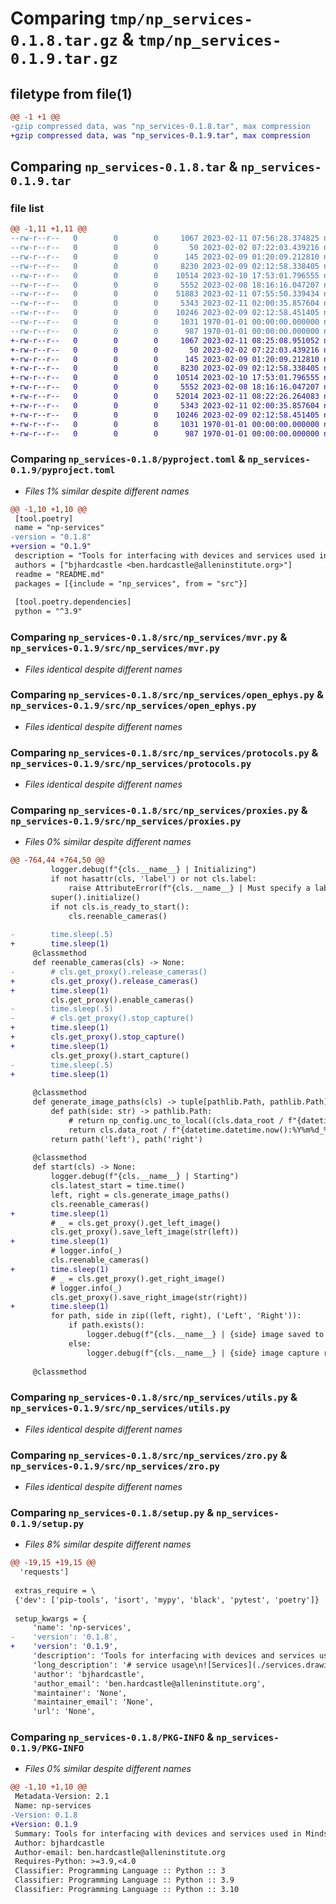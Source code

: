 # Comparing `tmp/np_services-0.1.8.tar.gz` & `tmp/np_services-0.1.9.tar.gz`

## filetype from file(1)

```diff
@@ -1 +1 @@
-gzip compressed data, was "np_services-0.1.8.tar", max compression
+gzip compressed data, was "np_services-0.1.9.tar", max compression
```

## Comparing `np_services-0.1.8.tar` & `np_services-0.1.9.tar`

### file list

```diff
@@ -1,11 +1,11 @@
--rw-r--r--   0        0        0     1067 2023-02-11 07:56:28.374825 np_services-0.1.8/pyproject.toml
--rw-r--r--   0        0        0       50 2023-02-02 07:22:03.439216 np_services-0.1.8/README.md
--rw-r--r--   0        0        0      145 2023-02-09 01:20:09.212810 np_services-0.1.8/src/np_services/__init__.py
--rw-r--r--   0        0        0     8230 2023-02-09 02:12:58.338405 np_services-0.1.8/src/np_services/mvr.py
--rw-r--r--   0        0        0    10514 2023-02-10 17:53:01.796555 np_services-0.1.8/src/np_services/open_ephys.py
--rw-r--r--   0        0        0     5552 2023-02-08 18:16:16.047207 np_services-0.1.8/src/np_services/protocols.py
--rw-r--r--   0        0        0    51883 2023-02-11 07:55:50.339434 np_services-0.1.8/src/np_services/proxies.py
--rw-r--r--   0        0        0     5343 2023-02-11 02:00:35.857604 np_services-0.1.8/src/np_services/utils.py
--rw-r--r--   0        0        0    10246 2023-02-09 02:12:58.451405 np_services-0.1.8/src/np_services/zro.py
--rw-r--r--   0        0        0     1031 1970-01-01 00:00:00.000000 np_services-0.1.8/setup.py
--rw-r--r--   0        0        0      987 1970-01-01 00:00:00.000000 np_services-0.1.8/PKG-INFO
+-rw-r--r--   0        0        0     1067 2023-02-11 08:25:08.951052 np_services-0.1.9/pyproject.toml
+-rw-r--r--   0        0        0       50 2023-02-02 07:22:03.439216 np_services-0.1.9/README.md
+-rw-r--r--   0        0        0      145 2023-02-09 01:20:09.212810 np_services-0.1.9/src/np_services/__init__.py
+-rw-r--r--   0        0        0     8230 2023-02-09 02:12:58.338405 np_services-0.1.9/src/np_services/mvr.py
+-rw-r--r--   0        0        0    10514 2023-02-10 17:53:01.796555 np_services-0.1.9/src/np_services/open_ephys.py
+-rw-r--r--   0        0        0     5552 2023-02-08 18:16:16.047207 np_services-0.1.9/src/np_services/protocols.py
+-rw-r--r--   0        0        0    52014 2023-02-11 08:22:26.264083 np_services-0.1.9/src/np_services/proxies.py
+-rw-r--r--   0        0        0     5343 2023-02-11 02:00:35.857604 np_services-0.1.9/src/np_services/utils.py
+-rw-r--r--   0        0        0    10246 2023-02-09 02:12:58.451405 np_services-0.1.9/src/np_services/zro.py
+-rw-r--r--   0        0        0     1031 1970-01-01 00:00:00.000000 np_services-0.1.9/setup.py
+-rw-r--r--   0        0        0      987 1970-01-01 00:00:00.000000 np_services-0.1.9/PKG-INFO
```

### Comparing `np_services-0.1.8/pyproject.toml` & `np_services-0.1.9/pyproject.toml`

 * *Files 1% similar despite different names*

```diff
@@ -1,10 +1,10 @@
 [tool.poetry]
 name = "np-services"
-version = "0.1.8"
+version = "0.1.9"
 description = "Tools for interfacing with devices and services used in Mindscope Neuropixels experiments at the Allen Institute."
 authors = ["bjhardcastle <ben.hardcastle@alleninstitute.org>"]
 readme = "README.md"
 packages = [{include = "np_services", from = "src"}]
 
 [tool.poetry.dependencies]
 python = "^3.9"
```

### Comparing `np_services-0.1.8/src/np_services/mvr.py` & `np_services-0.1.9/src/np_services/mvr.py`

 * *Files identical despite different names*

### Comparing `np_services-0.1.8/src/np_services/open_ephys.py` & `np_services-0.1.9/src/np_services/open_ephys.py`

 * *Files identical despite different names*

### Comparing `np_services-0.1.8/src/np_services/protocols.py` & `np_services-0.1.9/src/np_services/protocols.py`

 * *Files identical despite different names*

### Comparing `np_services-0.1.8/src/np_services/proxies.py` & `np_services-0.1.9/src/np_services/proxies.py`

 * *Files 0% similar despite different names*

```diff
@@ -764,44 +764,50 @@
         logger.debug(f"{cls.__name__} | Initializing")
         if not hasattr(cls, 'label') or not cls.label:
             raise AttributeError(f"{cls.__name__} | Must specify a label")
         super().initialize()
         if not cls.is_ready_to_start():
             cls.reenable_cameras()
             
-        time.sleep(.5)
+        time.sleep(1)
     @classmethod
     def reenable_cameras(cls) -> None:
-        # cls.get_proxy().release_cameras()
+        cls.get_proxy().release_cameras()
+        time.sleep(1)
         cls.get_proxy().enable_cameras()
-        time.sleep(.5)
-        # cls.get_proxy().stop_capture()
+        time.sleep(1)
+        cls.get_proxy().stop_capture()
+        time.sleep(1)
         cls.get_proxy().start_capture()
-        time.sleep(.5)
+        time.sleep(1)
         
     @classmethod
     def generate_image_paths(cls) -> tuple[pathlib.Path, pathlib.Path]:
         def path(side: str) -> pathlib.Path:
             # return np_config.unc_to_local((cls.data_root / f"{datetime.datetime.now():%Y%m%d_%H%M%S}_{cls.label}_{side}.png"))
             return cls.data_root / f"{datetime.datetime.now():%Y%m%d_%H%M%S}_{cls.label}_{side}.png"
         return path('left'), path('right')
     
     @classmethod
     def start(cls) -> None:
         logger.debug(f"{cls.__name__} | Starting")
         cls.latest_start = time.time()
         left, right = cls.generate_image_paths()
         cls.reenable_cameras()
+        time.sleep(1)
         # _ = cls.get_proxy().get_left_image()
         cls.get_proxy().save_left_image(str(left))
+        time.sleep(1)
         # logger.info(_)
         cls.reenable_cameras()
+        time.sleep(1)
         # _ = cls.get_proxy().get_right_image()
         # logger.info(_)
         cls.get_proxy().save_right_image(str(right))
+        time.sleep(1)
         for path, side in zip((left, right), ('Left', 'Right')):
             if path.exists():
                 logger.debug(f"{cls.__name__} | {side} image saved to {path}")
             else:
                 logger.debug(f"{cls.__name__} | {side} image capture request sent, but image not saved")
     
     @classmethod
```

### Comparing `np_services-0.1.8/src/np_services/utils.py` & `np_services-0.1.9/src/np_services/utils.py`

 * *Files identical despite different names*

### Comparing `np_services-0.1.8/src/np_services/zro.py` & `np_services-0.1.9/src/np_services/zro.py`

 * *Files identical despite different names*

### Comparing `np_services-0.1.8/setup.py` & `np_services-0.1.9/setup.py`

 * *Files 8% similar despite different names*

```diff
@@ -19,15 +19,15 @@
  'requests']
 
 extras_require = \
 {'dev': ['pip-tools', 'isort', 'mypy', 'black', 'pytest', 'poetry']}
 
 setup_kwargs = {
     'name': 'np-services',
-    'version': '0.1.8',
+    'version': '0.1.9',
     'description': 'Tools for interfacing with devices and services used in Mindscope Neuropixels experiments at the Allen Institute.',
     'long_description': '# service usage\n![Services](./services.drawio.svg)',
     'author': 'bjhardcastle',
     'author_email': 'ben.hardcastle@alleninstitute.org',
     'maintainer': 'None',
     'maintainer_email': 'None',
     'url': 'None',
```

### Comparing `np_services-0.1.8/PKG-INFO` & `np_services-0.1.9/PKG-INFO`

 * *Files 0% similar despite different names*

```diff
@@ -1,10 +1,10 @@
 Metadata-Version: 2.1
 Name: np-services
-Version: 0.1.8
+Version: 0.1.9
 Summary: Tools for interfacing with devices and services used in Mindscope Neuropixels experiments at the Allen Institute.
 Author: bjhardcastle
 Author-email: ben.hardcastle@alleninstitute.org
 Requires-Python: >=3.9,<4.0
 Classifier: Programming Language :: Python :: 3
 Classifier: Programming Language :: Python :: 3.9
 Classifier: Programming Language :: Python :: 3.10
```

